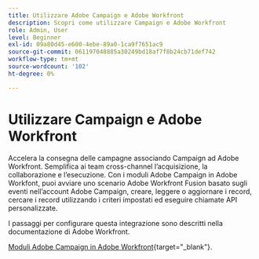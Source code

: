 ```yaml
---
title: Utilizzare Adobe Campaign e Adobe Workfront
description: Scopri come utilizzare Campaign e Adobe Workfront
role: Admin, User
level: Beginner
exl-id: 09a80d45-e600-4ebe-89a0-1ca9f7651ac9
source-git-commit: 061197048885a30249bd18af7f8b24cb71def742
workflow-type: tm+mt
source-wordcount: '102'
ht-degree: 0%

---
```


# Utilizzare Campaign e Adobe Workfront

Accelera la consegna delle campagne associando Campaign ad Adobe Workfront. Semplifica ai team cross-channel l’acquisizione, la collaborazione e l’esecuzione. Con i moduli Adobe Campaign in Adobe Workfont, puoi avviare uno scenario Adobe Workfront Fusion basato sugli eventi nell’account Adobe Campaign, creare, leggere o aggiornare i record, cercare i record utilizzando i criteri impostati ed eseguire chiamate API personalizzate.


I passaggi per configurare questa integrazione sono descritti nella documentazione di Adobe Workfront.


[Moduli Adobe Campaign in Adobe Workfront](https://experienceleague.adobe.com/docs/workfront/using/adobe-workfront-fusion/fusion-apps-and-modules/adobe-campaign-classic-connector.html){target="_blank"}.
